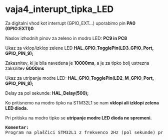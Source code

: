 # vaja4_interupt_tipka_LED

Za digitalni vhod kot interrupt (GPIO_EXT…) uporabimo pin <b>PA0 (GPIO:EXTl)0</b>

Naslov izhodnih pinov za zeleno in modro LED: <b>PC9 in PC8</b>

Ukaz za vklop/izklop zelene LED <b>HAL_GPIO_TogglePin(LD3_GPIO_Port, GPIO_PIN_9);</b>

Zakasnitev, ki je bila navedena je <b>10000ms</b>, a je za tipko bolj ustrezna zaksnitev <b>6000ms</b>

Ukaz za utripanje modre LED: <b>HAL_GPIO_TogglePin(LD2_M_GPIO_Port, GPIO_PIN_8);</b>

Delay za pol sekunde: <b> HAL_Delay(500);</b>

Ko pritisnemo na modro tipko na STM32L1 se nam <b>vklopi ali izklopi zelena LED dioda.</b>

Pri pritisku na modro tipko se <b>  utripanje modre LED dioda ne spremeni.</b>

<pre><strong>Komentar:</strong>
Program na plaščici STM32L1 z frekvenco 2Hz (pol sekunde) prižiga modro LED dioda. Poleg tega se ob vsakem pritisku na modro tipko prižge ali ugasne zelena LED dioda. Pri tej tipki se v programu še uporabi zakasnitev "for(uint32_t i=0; i&lt;6000; i++);", ki nam omogoči bolj tekoče delovanje prižiga LED diode. 
</pre>
